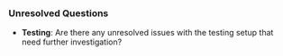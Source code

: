 ### Unresolved Questions

- **Testing**: Are there any unresolved issues with the testing setup that need further investigation?
